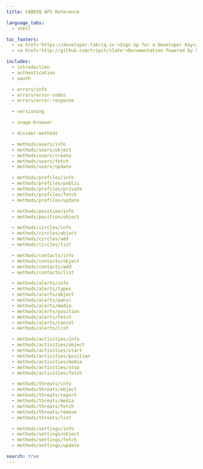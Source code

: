 ```yaml
---
title: FABRIQ API Reference

language_tabs:
  - shell

toc_footers:
  - <a href='https://developer.fabriq.io'>Sign Up for a Developer Key</a>
  - <a href='http://github.com/tripit/slate'>Documentation Powered by Slate</a>

includes:
  - introduction
  - authentication
  - oauth

  - errors/info
  - errors/error-codes
  - errors/error-response

  - versioning

  - inapp-browser

  - divider-methods

  - methods/users/info
  - methods/users/object
  - methods/users/create
  - methods/users/fetch
  - methods/users/update

  - methods/profiles/info
  - methods/profiles/public
  - methods/profiles/private
  - methods/profiles/fetch
  - methods/profiles/update

  - methods/position/info
  - methods/position/object

  - methods/circles/info
  - methods/circles/object
  - methods/circles/add
  - methods/circles/list

  - methods/contacts/info
  - methods/contacts/object
  - methods/contacts/add
  - methods/contacts/list

  - methods/alerts/info
  - methods/alerts/types
  - methods/alerts/object
  - methods/alerts/panic
  - methods/alerts/media
  - methods/alerts/position
  - methods/alerts/fetch
  - methods/alerts/cancel
  - methods/alerts/list

  - methods/activities/info
  - methods/activities/object
  - methods/activities/start
  - methods/activities/position
  - methods/activities/media
  - methods/activities/stop
  - methods/activities/fetch

  - methods/threats/info
  - methods/threats/object
  - methods/threats/report
  - methods/threats/media
  - methods/threats/fetch
  - methods/threats/remove
  - methods/threats/list

  - methods/settings/info
  - methods/settings/object
  - methods/settings/fetch
  - methods/settings/update

search: true
---
```

